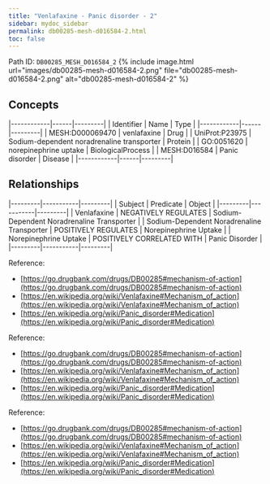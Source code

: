 ```yaml
---
title: "Venlafaxine - Panic disorder - 2"
sidebar: mydoc_sidebar
permalink: db00285-mesh-d016584-2.html
toc: false 
---
```



Path ID: `DB00285_MESH_D016584_2`
{% include image.html url="images/db00285-mesh-d016584-2.png" file="db00285-mesh-d016584-2.png" alt="db00285-mesh-d016584-2" %}

## Concepts

|------------|------|---------|
| Identifier | Name | Type    |
|------------|------|---------|
| MESH:D000069470 | venlafaxine | Drug |
| UniProt:P23975 | Sodium-dependent noradrenaline transporter | Protein |
| GO:0051620 | norepinephrine uptake | BiologicalProcess |
| MESH:D016584 | Panic disorder | Disease |
|------------|------|---------|

## Relationships

|---------|-----------|---------|
| Subject | Predicate | Object  |
|---------|-----------|---------|
| Venlafaxine | NEGATIVELY REGULATES | Sodium-Dependent Noradrenaline Transporter |
| Sodium-Dependent Noradrenaline Transporter | POSITIVELY REGULATES | Norepinephrine Uptake |
| Norepinephrine Uptake | POSITIVELY CORRELATED WITH | Panic Disorder |
|---------|-----------|---------|

Reference: 
  - [https://go.drugbank.com/drugs/DB00285#mechanism-of-action](https://go.drugbank.com/drugs/DB00285#mechanism-of-action)
  - [https://en.wikipedia.org/wiki/Venlafaxine#Mechanism_of_action](https://en.wikipedia.org/wiki/Venlafaxine#Mechanism_of_action)
  - [https://en.wikipedia.org/wiki/Panic_disorder#Medication](https://en.wikipedia.org/wiki/Panic_disorder#Medication)

Reference: 
  - [https://go.drugbank.com/drugs/DB00285#mechanism-of-action](https://go.drugbank.com/drugs/DB00285#mechanism-of-action)
  - [https://en.wikipedia.org/wiki/Venlafaxine#Mechanism_of_action](https://en.wikipedia.org/wiki/Venlafaxine#Mechanism_of_action)
  - [https://en.wikipedia.org/wiki/Panic_disorder#Medication](https://en.wikipedia.org/wiki/Panic_disorder#Medication)

Reference: 
  - [https://go.drugbank.com/drugs/DB00285#mechanism-of-action](https://go.drugbank.com/drugs/DB00285#mechanism-of-action)
  - [https://en.wikipedia.org/wiki/Venlafaxine#Mechanism_of_action](https://en.wikipedia.org/wiki/Venlafaxine#Mechanism_of_action)
  - [https://en.wikipedia.org/wiki/Panic_disorder#Medication](https://en.wikipedia.org/wiki/Panic_disorder#Medication)
